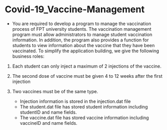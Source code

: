 # Covid-19_Vaccine-Management
- You are required to develop a program to manage the vaccination process of FPT university students. The 
vaccination management program must allow administrators to manage student vaccination information. In 
addition, the program also provides a function for students to view information about the vaccine that they have 
been vaccinated. To simplify the application building, we give the following business roles:

1. Each student can only inject a maximum of 2 injections of the vaccine.
2. The second dose of vaccine must be given 4 to 12 weeks after the first injection
3. Two vaccines must be of the same type.

    - Injection information is stored in the injection.dat file
    - The student.dat file has stored student information including studentID and name fields.
    - The vaccine.dat file has stored vaccine information including vaccineID and name fields. 
